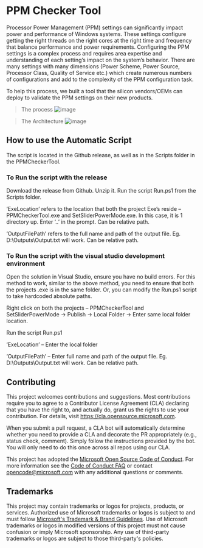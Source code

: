 # PPM Checker Tool

Processor Power Management (PPM) settings can significantly impact power and performance of Windows systems. These settings configure getting the right threads on the right cores at the right time and frequency that balance performance and power requirements. 
Configuring the PPM settings is a complex process and requires area expertise and understanding of each setting’s impact on the system’s behavior. There are many settings with many dimensions (Power Scheme, Power Source, Processor Class, Quality of Service etc.) which create numerous numbers of configurations and add to the complexity of the PPM configuration task.

To help this process, we built a tool that the silicon vendors/OEMs can deploy to validate the PPM settings on their new products.

> The process
> ![image](https://user-images.githubusercontent.com/121056171/210118095-0926239e-2e7f-4dbf-8015-0dfcc630b92b.png)

> The Architecture
> ![image](https://user-images.githubusercontent.com/121056171/210118102-93b0a087-0562-4b1d-baa3-0ef5aae138ce.png)


## How to use the Automatic Script
The script is located in the Github release, as well as in the Scripts folder in the PPMCheckerTool.
### To Run the script with the release
Download the release from Github. Unzip it. Run the script Run.ps1 from the Scripts folder.

‘ExeLocation’ refers to the location that both the project Exe’s reside – PPMCheckerTool.exe and SetSliderPowerMode.exe. In this case, it is 1 directory up. Enter ‘..’ in the prompt. Can be relative path.

‘OutputFilePath’ refers to the full name and path of the output file. Eg. D:\Outputs\Output.txt will work. Can be relative path.

### To Run the script with the visual studio development environment

Open the solution in Visual Studio, ensure you have no build errors. For this method to work, similar to the above method, you need to ensure that both the projects .exe is in the same folder. Or, you can modify the Run.ps1 script to take hardcoded absolute paths.

Right click on both the projects – PPMCheckerTool and SetSliderPowerMode -> Publish -> Local Folder -> Enter same local folder location.

Run the script Run.ps1

‘ExeLocation’ – Enter the local folder

‘OutputFilePath’ – Enter full name and path of the output file. Eg. D:\Outputs\Output.txt will work. Can be relative path.


## Contributing

This project welcomes contributions and suggestions.  Most contributions require you to agree to a
Contributor License Agreement (CLA) declaring that you have the right to, and actually do, grant us
the rights to use your contribution. For details, visit https://cla.opensource.microsoft.com.

When you submit a pull request, a CLA bot will automatically determine whether you need to provide
a CLA and decorate the PR appropriately (e.g., status check, comment). Simply follow the instructions
provided by the bot. You will only need to do this once across all repos using our CLA.

This project has adopted the [Microsoft Open Source Code of Conduct](https://opensource.microsoft.com/codeofconduct/).
For more information see the [Code of Conduct FAQ](https://opensource.microsoft.com/codeofconduct/faq/) or
contact [opencode@microsoft.com](mailto:opencode@microsoft.com) with any additional questions or comments.

## Trademarks

This project may contain trademarks or logos for projects, products, or services. Authorized use of Microsoft 
trademarks or logos is subject to and must follow 
[Microsoft's Trademark & Brand Guidelines](https://www.microsoft.com/en-us/legal/intellectualproperty/trademarks/usage/general).
Use of Microsoft trademarks or logos in modified versions of this project must not cause confusion or imply Microsoft sponsorship.
Any use of third-party trademarks or logos are subject to those third-party's policies.
